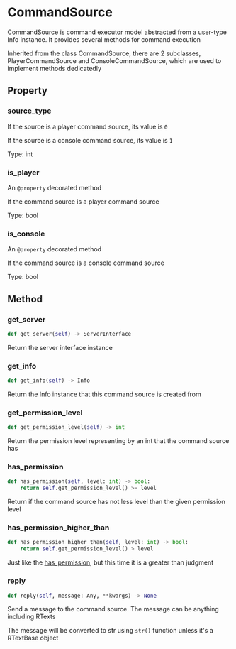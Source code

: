 # CommandSource

CommandSource is command executor model abstracted from a user-type Info instance. It provides several methods for command execution

Inherited from the class CommandSource, there are 2 subclasses, PlayerCommandSource and ConsoleCommandSource, which are used to implement methods dedicatedly

## Property

### source_type

If the source is a player command source, its value is `0`

If the source is a console command source, its value is `1`

Type: int

### is_player

An `@property` decorated method

If the command source is a player command source

Type: bool

### is_console

An `@property` decorated method

If the command source is a console command source

Type: bool

## Method

### get_server

```python
def get_server(self) -> ServerInterface
```

Return the server interface instance

### get_info

```python
def get_info(self) -> Info
```

Return the Info instance that this command source is created from

### get_permission_level

```python
def get_permission_level(self) -> int
```

Return the permission level representing by an int that the command source has

### has_permission

```python
def has_permission(self, level: int) -> bool:
    return self.get_permission_level() >= level
```

Return if the command source has not less level than the given permission level

### has_permission_higher_than

```python
def has_permission_higher_than(self, level: int) -> bool:
    return self.get_permission_level() > level
```

Just like the [has_permission](#has_permission), but this time it is a greater than judgment

### reply

```python
def reply(self, message: Any, **kwargs) -> None
```

Send a message to the command source. The message can be anything including RTexts

The message will be converted to str using `str()` function unless it's a RTextBase object
